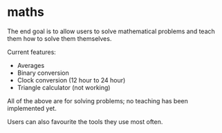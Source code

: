 # maths
The end goal is to allow users to solve mathematical problems and teach them how to solve them themselves.

Current features:
  - Averages
  - Binary conversion
  - Clock conversion (12 hour to 24 hour)
  - Triangle calculator (not working)

All of the above are for solving problems; no teaching has been implemented yet.

Users can also favourite the tools they use most often.
